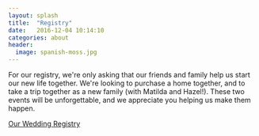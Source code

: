 ```yaml
---
layout: splash
title:  "Registry"
date:   2016-12-04 10:14:10
categories: about
header:
  image: spanish-moss.jpg
---
```


For our registry, we're only asking that our friends and family help us start our new life together. We're looking to purchase a home together, and to take a trip together as a new family (with Matilda and Hazel!). These two events will be unforgettable, and we appreciate you helping us make them happen.

<a class="zola-registry-embed" href="https://www.zola.com/registry/thearnoldstory" data-registry-key="thearnoldstory">Our Wedding Registry</a><script>!function(e,t,n){var s,a=e.getElementsByTagName(t)[0];e.getElementById(n)||(s=e.createElement(t),s.id=n,s.async=!0,s.src="https://widget.zola.com/js/widget.js",a.parentNode.insertBefore(s,a))}(document,"script","zola-wjs");</script>
